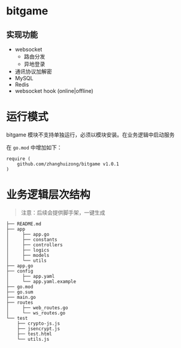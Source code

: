 # bitgame

## 实现功能

- websocket
    - 路由分发
    - 异地登录
- 通讯协议加解密
- MySQL
- Redis
- websocket hook (online|offline)

# 运行模式

bitgame 模块不支持单独运行，必须以模块安装。在业务逻辑中启动服务

在 `go.mod` 中增加如下：

```
require (
    github.com/zhanghuizong/bitgame v1.0.1
)
```

# 业务逻辑层次结构

> 注意：后续会提供脚手架，一键生成

```
├── README.md
├── app
│     ├── app.go
│     ├── constants
│     ├── controllers
│     ├── logics
│     ├── models
│     └── utils
├── app.go
├── config
│     ├── app.yaml
│     └── app.yaml.example
├── go.mod
├── go.sum
├── main.go
├── routes
│     ├── web_routes.go
│     └── ws_routes.go
└── test
    ├── crypto-js.js
    ├── jsencrypt.js
    ├── test.html
    └── utils.js
```